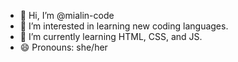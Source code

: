 - 👋 Hi, I’m @mialin-code
- 👀 I’m interested in learning new coding languages.
- 🌱 I’m currently learning HTML, CSS, and JS.
- 😄 Pronouns: she/her
